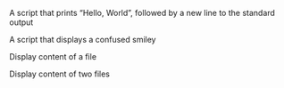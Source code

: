 
A script that prints “Hello, World”, followed by a new line to the standard output

A script that displays a confused smiley

Display content of a file

Display content of two files

